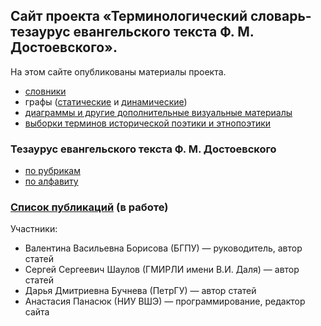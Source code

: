 ## Сайт проекта «Терминологический словарь-тезаурус евангельского текста Ф. М. Достоевского».
На этом сайте опубликованы материалы проекта.
- [словники](https://thesaurus-dostoevsky.github.io/slovniki)
- графы ([статические](https://thesaurus-dostoevsky.github.io/static-graphs) и [динамические](https://thesaurus-dostoevsky.github.io/graphs))
- [диаграммы и другие дополнительные визуальные материалы](https://thesaurus-dostoevsky.github.io/additional_charts)
- [выборки терминов исторической поэтики и этнопоэтики](https://github.com/thesaurus-dostoevsky/samples)

### Тезаурус евангельского текста Ф. М. Достоевского
* [по рубрикам](https://thesaurus-dostoevsky.github.io/Thesaurus/)
* [по алфавиту](https://thesaurus-dostoevsky.github.io/Thesaurus/alph)

### [Список публикаций](https://thesaurus-dostoevsky.github.io/papers) (в работе)

Участники:
- Валентина Васильевна Борисова (БГПУ) — руководитель, автор статей
- Сергей Сергеевич Шаулов (ГМИРЛИ имени В.И. Даля) — автор статей
- Дарья Дмитриевна Бучнева (ПетрГУ) — автор статей
- Анастасия Панасюк (НИУ ВШЭ) — программирование, редактор сайта

